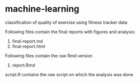 # machine-learning
classification of quality of exercise using fitness tracker data  

Following files contain the final reports with figures and analysis:  
1. final-report.md  
2. final-report.html  

Following files contain the raw Rmd version  
1. report.Rmd  

script.R contains the raw script on which the analysis was done  


